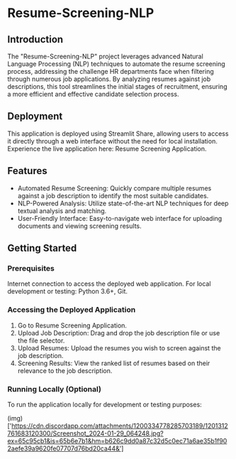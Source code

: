 # Resume-Screening-NLP
## Introduction
The "Resume-Screening-NLP" project leverages advanced Natural Language Processing (NLP) techniques to automate the resume screening process, addressing the challenge HR departments face when filtering through numerous job applications. By analyzing resumes against job descriptions, this tool streamlines the initial stages of recruitment, ensuring a more efficient and effective candidate selection process.

## Deployment
This application is deployed using Streamlit Share, allowing users to access it directly through a web interface without the need for local installation. Experience the live application here: Resume Screening Application.

## Features
- Automated Resume Screening: Quickly compare multiple resumes against a job description to identify the most suitable candidates.
- NLP-Powered Analysis: Utilize state-of-the-art NLP techniques for deep textual analysis and matching.
- User-Friendly Interface: Easy-to-navigate web interface for uploading documents and viewing screening results.

## Getting Started
### Prerequisites
Internet connection to access the deployed web application.
For local development or testing: Python 3.6+, Git.
### Accessing the Deployed Application
1. Go to Resume Screening Application.
2. Upload Job Description: Drag and drop the job description file or use the file selector.
3. Upload Resumes: Upload the resumes you wish to screen against the job description.
4. Screening Results: View the ranked list of resumes based on their relevance to the job description.
### Running Locally (Optional)
To run the application locally for development or testing purposes:

(img)['https://cdn.discordapp.com/attachments/1200334778285703189/1201312761683120300/Screenshot_2024-01-29_064248.jpg?ex=65c95cb1&is=65b6e7b1&hm=b626c9dd0a87c32d5c0ec71a6ae35b1f902aefe39a9620fe07707d76bd20ca44&']
